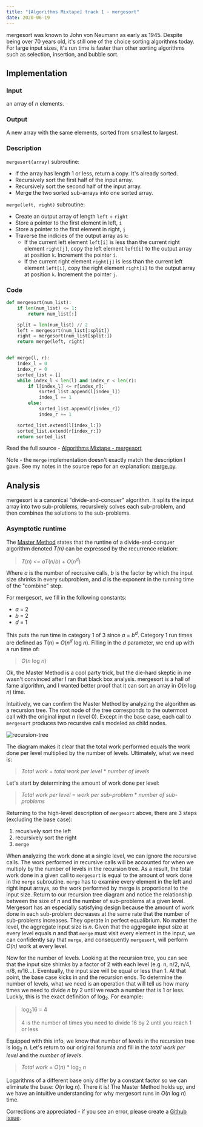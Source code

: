 ```yaml
---
title: "[Algorithms Mixtape] track 1 - mergesort"
date: 2020-06-19
---
```


mergesort was known to John von Neumann as early as 1945. Despite being over 70
years old, it's still one of the choice sorting algorithms today. For large
input sizes, it's run time is faster than other sorting algorithms such as
selection, insertion, and bubble sort.

## Implementation

### Input

an array of _n_ elements.

### Output

A new array with the same elements, sorted from smallest to largest.

### Description

`mergesort(array)` subroutine:

- If the array has length 1 or less, return a copy. It's already sorted.
- Recursively sort the first half of the input array.
- Recursively sort the second half of the input array.
- Merge the two sorted sub-arrays into one sorted array.

`merge(left, right)` subroutine:

- Create an output array of length `left` + `right`
- Store a pointer to the first element in left, `i`
- Store a pointer to the first element in right, `j`
- Traverse the indicies of the output array as `k`:
  - If the current left element `left[i]` is less than the current right
    element `right[j]`, copy the left element `left[i]` to the output array at
    position `k`. Increment the pointer `i`.
  - If the current right element `right[j]` is less than the current left
    element `left[i]`, copy the right element `right[i]` to the output array at
    position `k`. Increment the pointer `j`.

### Code

```python
def mergesort(num_list):
    if len(num_list) <= 1:
        return num_list[:]

    split = len(num_list) // 2
    left = mergesort(num_list[:split])
    right = mergesort(num_list[split:])
    return merge(left, right)


def merge(l, r):
    index_l = 0
    index_r = 0
    sorted_list = []
    while index_l < len(l) and index_r < len(r):
        if l[index_l] <= r[index_r]:
            sorted_list.append(l[index_l])
            index_l += 1
        else:
            sorted_list.append(r[index_r])
            index_r += 1

    sorted_list.extend(l[index_l:])
    sorted_list.extend(r[index_r:])
    return sorted_list
```

Read the full source - [Algorithms
Mixtape - mergesort](https://github.com/julianmclain/algorithms-mixtape/tree/master/src/mergesort)

Note - the `merge` implementation doesn't exactly match the description I gave.
See my notes in the source repo for an explanation: [merge.py](https://github.com/julianmclain/algorithms-mixtape/blob/163c4e263c5376b1c5777112a9bc5872f6351caa/src/mergesort/mergesort.py).

## Analysis

mergesort is a canonical "divide-and-conquer" algorithm. It splits the input
array into two sub-problems, recursively solves each sub-problem, and then
combines the solutions to the sub-problems.

### Asymptotic runtime

The [Master
Method](<https://en.wikipedia.org/wiki/Master_theorem_(analysis_of_algorithms)>)
states that the runtine of a divide-and-conquer algorithm denoted _T(n)_ can be
expressed by the recurrence relation:

> _T_(_n_) <= _aT_(_n_/_b_) + _O_(_n_<sup>_d_</sup>)

Where _a_ is the number of recrusive calls, _b_ is the factor by which the input
size shrinks in every subproblem, and _d_ is the exponent in the running time of
the "combine" step.

For mergesort, we fill in the following constants:

- _a_ = 2
- _b_ = 2
- _d_ = 1

This puts the run time in category 1 of 3 since _a_ = _b<sup>d</sup>_. Category 1 run
times are defined as _T_(_n_) = _O_(_n_<sup>_d_</sup> log _n_). Filling in the
_d_ parameter, we end up with a run time of:

> _O_(_n_ log _n_)

Ok, the Master Method is a cool party trick, but the die-hard skeptic in me
wasn't convinced after I ran that black box analysis. mergesort is a hall of fame
algorithm, and I wanted better proof that it can sort an array in _O_(_n_ log _n_)
time.

Intuitively, we can confirm the Master Method by analyzing the algorithm as a
recursion tree. The root node of the tree corresponds to the outermost call with
the original input _n_ (level 0). Except in the base case, each call to
`mergesort` produces two recursive calls modeled as child nodes.

![recursion-tree](https://www.dropbox.com/s/18hvfyg61rlt3dc/recursion-tree.jpg?raw=1)

The diagram makes it clear that the total work performed equals the work done
per level multiplied by the number of levels. Ultimately, what we need is:

> _Total work_ = _total work per level_ \* _number of levels_

Let's start by determining the amount of work done per level:

> _Total work per level_ = _work per sub-problem_ \* _number of sub-problems_

Returning to the high-level description of `mergesort` above, there are 3 steps
(excluding the base case):

1. recusively sort the left
2. recursively sort the right
3. `merge`

When analyzing the work done at a single level, we can ignore the recursive
calls. The work performed in recursive calls will be accounted for when we
multiply by the number of levels in the recursion tree. As a result, the total
work done in a given call to `mergesort` is equal to the amount of work done in
the `merge` subroutine. `merge` has to examine every element in the left and
right input arrays, so the work performed by merge is proportional to the input
size. Return to our recursion tree diagram and notice the relationship between
the size of _n_ and the number of sub-problems at a given level. Mergesort has an
especially satisfying design because the amount of work done in each sub-problem
decreases at the same rate that the number of sub-problems increases. They
operate in perfect equalibrium. No matter the level, the aggregate input size is
_n_. Given that the aggregate input size at every level equals _n_ and
that `merge` must visit every element in the input, we can confidently say that
`merge`, and consequently `mergesort`, will perform _O(n)_ work at every level.

Now for the number of levels. Looking at the recursion tree, you can see that
the input size shirnks by a factor of 2 with each level (e.g. n, n/2, n/4, n/8,
n/16...). Eventually, the input size will be equal or less than 1. At that
point, the base case kicks in and the recursion ends. To determine the number of
levels, what we need is an operation that will tell us how many times we need to
divide _n_ by 2 until we reach a number that is 1 or less. Luckly, this is the
exact definition of log<sub>2</sub>. For example:

> log<sub>2</sub>16 = 4
>
> 4 is the number of times you need to divide 16 by 2 until you reach 1 or less

Equipped with this info, we know that number of levels in the recursion tree is
log<sub>2</sub> _n_. Let's return to our original forumla and fill in the _total
work per level_ and the _number of levels_.

> _Total work_ = _O_(_n_) \* log<sub>2</sub> _n_

Logarithms of a different base only differ by a constant factor so we can eliminate
the base: _O_(_n_ log _n_). There it is! The Master Method holds up, and we have an
intuitive understanding for why mergesort runs in _O_(_n_ log _n_) time.

Corrections are appreciated - if you see an error, please create a [Github issue](https://github.com/julianmclain/blog/issues?q=is%3Aissue+is%3Aopen+sort%3Aupdated-desc).
